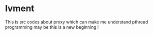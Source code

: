 lvment
======

This is src codes about proxy which can make me understand pthread programming 
may be this is a new beginning !
